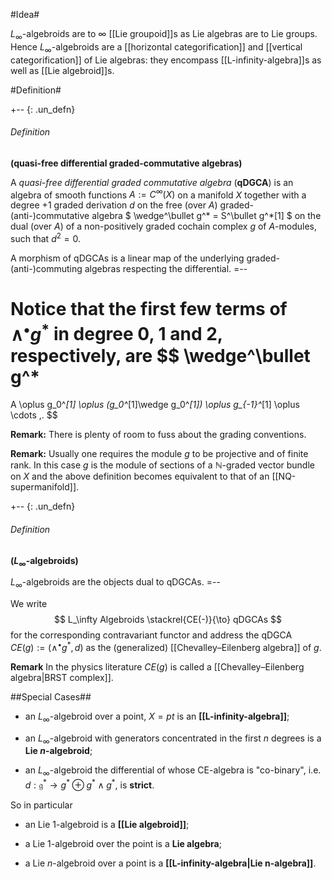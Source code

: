 #Idea#

$L_\infty$-algebroids are to $\infty$ [[Lie groupoid]]s as Lie algebras are to Lie groups. Hence $L_\infty$-algebroids are a [[horizontal categorification]] and [[vertical categorification]] of Lie algebras: they encompass [[L-infinity-algebra]]s as well as [[Lie algebroid]]s.



#Definition#

+-- {: .un_defn}
###### Definition
**(quasi-free differential graded-commutative algebras)**

A _quasi-free differential graded commutative algebra_
(**qDGCA**) is an algebra of smooth functions $A := C^\infty(X)$ on a manifold $X$ together with a degree +1 graded derivation $d$ on the free (over $A$) graded-(anti-)commutative algebra
$
  \wedge^\bullet g^* = S^\bullet g^*[1]
$
on the dual (over $A$) of a non-positively graded cochain complex $g$ of $A$-modules, such that $d^2 = 0$.

A morphism of qDGCAs is a linear map of the underlying graded-(anti-)commuting algebras respecting the differential.
=--

Notice that the first few terms of $\wedge^\bullet g^*$ in degree 0, 1 and 2, respectively, are
$$
  \wedge^\bullet g^*
  =
  A \oplus g_0^*[1] \oplus  (g_0^*[1]\wedge g_0^*[1])
  \oplus g_{-1}^*[1] \oplus \cdots
  \,.
$$

**Remark:** There is plenty of room to fuss about the grading conventions. 

**Remark:** Usually one requires the module $g$ to be projective and of finite rank. In this case $g$ is the module of sections of a $\mathbb{N}$-graded vector bundle on $X$ and the above definition becomes equivalent to that of an [[NQ-supermanifold]].

+-- {: .un_defn}
###### Definition
**($L_\infty$-algebroids)**

$L_\infty$-algebroids are the objects dual to 
qDGCAs.
=--

We write 
$$
  L_\infty Algebroids \stackrel{CE(-)}{\to} qDGCAs
$$
for the corresponding contravariant functor and address the qDGCA $CE(g) := (\wedge^\bullet g^*, d)$ as the (generalized) [[Chevalley–Eilenberg algebra]] of $g$.

**Remark** In the physics literature $CE(g)$ is called a 
[[Chevalley–Eilenberg algebra|BRST complex]].


##Special Cases##

* an $L_\infty$-algebroid over a point, $X = pt$ is an **[[L-infinity-algebra]]**;

* an $L_\infty$-algebroid with generators concentrated in the first $n$ degrees is a **Lie $n$-algebroid**;

* an $L_\infty$-algebroid the differential of whose CE-algebra is "co-binary", i.e. $d : \mathfrak{g}^* \to g^* \oplus g^* \wedge g^*$, is **strict**.

So in particular

* an Lie 1-algebroid is a **[[Lie algebroid]]**;

* a Lie 1-algebroid over the point is a **Lie algebra**;

* a Lie $n$-algebroid over a point is a 
**[[L-infinity-algebra|Lie n-algebra]]**.


